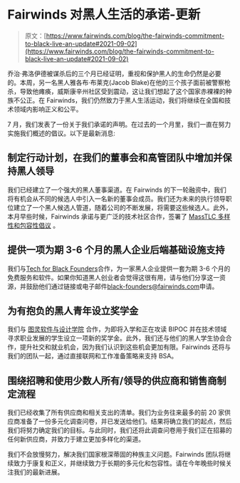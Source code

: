 # Fairwinds 对黑人生活的承诺-更新

> 原文：[https://www.fairwinds.com/blog/the-fairwinds-commitment-to-black-live-an-update#2021-09-02](https://www.fairwinds.com/blog/the-fairwinds-commitment-to-black-live-an-update#2021-09-02)

 乔治·弗洛伊德被谋杀后的三个月已经证明，重视和保护黑人的生命仍然是必要的。本周，另一名黑人雅各布·布莱克(Jacob Blake)在他的三个孩子面前被警察枪杀，导致他瘫痪，威斯康辛州社区受到震动，这让我们想起了这个国家赤裸裸的种族不公正。在 Fairwinds，我们仍然致力于黑人生活运动，我们将继续在全国和技术领域内影响正义和公平。

7 月，我们发表了一份关于我们承诺的[](/blog/the-fairwinds-commitment-to-black-lives)声明。在过去的一个月里，我们一直在努力实施我们概述的倡议。以下是最新消息:

## 制定行动计划，在我们的董事会和高管团队中增加并保持黑人领导

我们已经建立了一个强大的黑人董事渠道。在 Fairwinds 的下一轮融资中，我们将有机会从不同的候选人中引入一名新的董事会成员。我们还为未来的执行领导职位建立了一个黑人候选人管道，随着公司的不断发展，将需要这些候选人。此外，本月早些时候，Fairwinds 承诺与更广泛的技术社区合作，签署了 [MassTLC 多样性和包容性倡议](https://www.globenewswire.com/news-release/2020/08/03/2071582/0/en/State-s-Largest-Tech-Group-Sets-2030-Challenge-to-Focus-on-Diversity-Equity-and-Inclusion.html) 。

## 提供一项为期 3-6 个月的黑人企业后端基础设施支持

我们与[Tech for Black Founders](https://www.notion.so/TechforBlackFounders-ced8852e37514bcaac6a82bec9dc8087)合作，为一家黑人企业提供一套为期 3-6 个月的免费服务和软件。如果你知道黑人创业者会觉得这很有用，请与他们分享这一资源，并鼓励他们通过链接或电子邮件[black-founders@fairwinds.com](mailto:black-founders@fairwinds.com)申请。

## 为有抱负的黑人青年设立奖学金

我们与 [图灵软件与设计学院](https://turing.io/?ads_cmpid=1064466865&ads_adid=72751730870&ads_matchtype=e&ads_network=g&ads_creative=341753979066&utm_term=turing%20school&ads_targetid=kwd-396607728906&utm_campaign=&utm_source=adwords&utm_medium=ppc&ttv=2&gclid=EAIaIQobChMI5f2xsJG56wIVA9bACh1sDQXkEAAYASAAEgJwE_D_BwE) 合作，为即将入学和正在攻读 BIPOC 并在技术领域寻求职业发展的学生设立一项新的奖学金。此外，我们还与他们的黑人学生协会合作，提升社交和就业机会，因为我们认识到这些机会更加有限。Fairwinds 还将与我们的团队一起，通过直接联网和工作准备策略来支持 BSA。

## 围绕招聘和使用少数人所有/领导的供应商和销售商制定流程

我们已经收集了所有供应商和相关支出的清单。我们为业务往来最多的前 20 家供应商准备了一份多元化调查问卷，并已发送给他们。结果将确立我们的起点，然后我们将努力确定我们的目标。与此同时，我们还将此调查问卷用于我们正在招募的任何新供应商，并致力于建立更加多样化的渠道。

我们不会放慢努力，解决我们国家根深蒂固的种族主义问题。Fairwinds 团队将继续致力于康复和正义，并继续致力于长期的多元化和包容性。请在今年晚些时候关注我们的最新进展。